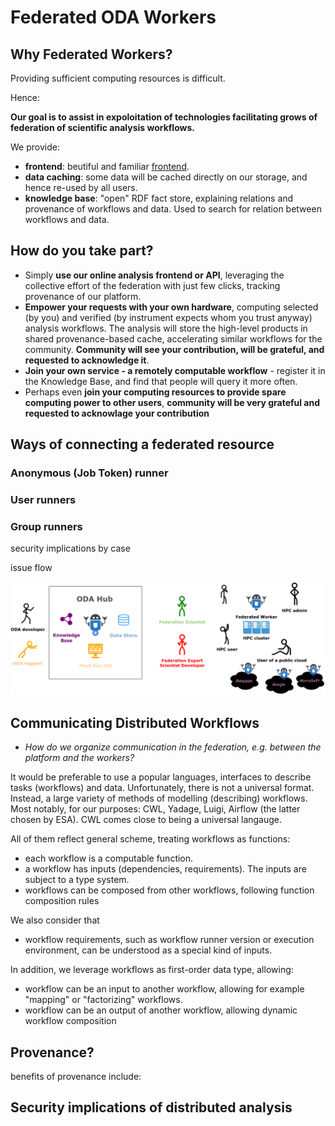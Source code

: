 # Federated ODA Workers

## Why Federated Workers?

Providing sufficient computing resources is difficult.

Hence:

**Our goal is to assist in expoloitation of technologies facilitating grows of federation of scientific analysis workflows.**

We provide:

* **frontend**: beutiful and familiar [frontend](https://www.astro.unige.ch/cdci/astrooda_/).
* **data caching**: some data will be cached directly on our storage, and hence re-used by all users.
* **knowledge base**: "open" RDF fact store, explaining relations and provenance of workflows and data. Used to search for relation between workflows and data.

## How do you take part?

* Simply **use our online analysis frontend or API**, leveraging the collective effort of the federation with just few clicks, tracking provenance of our platform.
* **Empower your requests with your own hardware**, computing selected (by you) and verified (by instrument expects whom you trust anyway) analysis workflows. The analysis will store the high-level products in shared provenance-based cache, accelerating similar workflows for the community. **Community will see your contribution, will be grateful, and requested to acknowledge it**.
* **Join your own service - a remotely computable workflow** - register it in the Knowledge Base, and find that people will query it more often.
* Perhaps even **join your computing resources to provide spare computing power to other users**, **community will be very grateful and requested to acknowlage your contribution**

## Ways of connecting a federated resource

### Anonymous (Job Token) runner


### User runners

### Group runners

security implications by case

issue flow

![Diagram](Diagram.png)

## Communicating Distributed Workflows

* *How do we organize communication in the federation, e.g. between the platform and the workers?*

It would be preferable to use a popular languages, interfaces to describe tasks (workflows) and data.  Unfortunately, there is not a universal format. 
Instead, a large variety of methods of modelling (describing) workflows. Most notably, for our purposes: CWL, Yadage, Luigi, Airflow (the latter chosen by ESA).
CWL comes close to being a universal langauge.

All of them reflect general scheme, treating workflows as functions:

* each workflow is a computable function. 
* a workflow has inputs (dependencies, requirements). The inputs are subject to a type system. 
* workflows can be composed from other workflows, following function composition rules

We also consider that

* workflow requirements, such as workflow runner version or execution environment, can be understood as a special kind of inputs.

In addition, we leverage workflows as first-order data type, allowing:

* workflow can be an input to another workflow, allowing for example "mapping" or "factorizing" workflows.
* workflow can be an output of another workflow, allowing dynamic workflow composition

## Provenance?

benefits of provenance include:


## Security implications of distributed analysis
